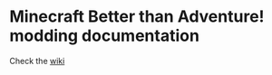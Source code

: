 # Minecraft Better than Adventure! modding documentation

Check the [wiki](https://github.com/Amb0s/bta-modding-documentation/wiki)
